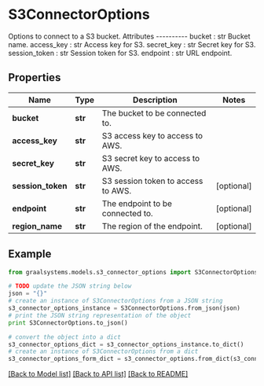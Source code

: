 # S3ConnectorOptions

Options to connect to a S3 bucket.  Attributes ---------- bucket : str     Bucket name. access_key : str     Access key for S3. secret_key : str     Secret key for S3. session_token : str     Session token for S3. endpoint : str     URL endpoint.

## Properties

Name | Type | Description | Notes
------------ | ------------- | ------------- | -------------
**bucket** | **str** | The bucket to be connected to. | 
**access_key** | **str** | S3 access key to access to AWS. | 
**secret_key** | **str** | S3 secret key to access to AWS. | 
**session_token** | **str** | S3 session token to access to AWS. | [optional] 
**endpoint** | **str** | The endpoint to be connected to. | [optional] 
**region_name** | **str** | The region of the endpoint. | [optional] 

## Example

```python
from graalsystems.models.s3_connector_options import S3ConnectorOptions

# TODO update the JSON string below
json = "{}"
# create an instance of S3ConnectorOptions from a JSON string
s3_connector_options_instance = S3ConnectorOptions.from_json(json)
# print the JSON string representation of the object
print S3ConnectorOptions.to_json()

# convert the object into a dict
s3_connector_options_dict = s3_connector_options_instance.to_dict()
# create an instance of S3ConnectorOptions from a dict
s3_connector_options_form_dict = s3_connector_options.from_dict(s3_connector_options_dict)
```
[[Back to Model list]](../README.md#documentation-for-models) [[Back to API list]](../README.md#documentation-for-api-endpoints) [[Back to README]](../README.md)


